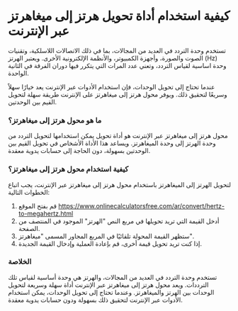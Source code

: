 كيفية استخدام أداة تحويل هرتز إلى ميغاهرتز عبر الإنترنت
=======================================================

تستخدم وحدة التردد في العديد من المجالات، بما في ذلك الاتصالات اللاسلكية، وتقنيات الصوت والصورة، وأجهزة الكمبيوتر، والأنظمة الإلكترونية الأخرى. ويعتبر الهرتز (Hz) وحدة اساسية لقياس التردد، وتعني عدد المرات التي يتكرر فيها دوران الفرقة في الثانية الواحدة.

عندما تحتاج إلى تحويل الوحدات، فإن استخدام الأدوات عبر الإنترنت يعد خيارًا سهلاً وسريعًا لتحقيق ذلك. ويوفر محول هرتز إلى ميغاهرتز على الإنترنت طريقة سهلة لتحويل القيم بين الوحدتين.

### ما هو محول هرتز إلى ميغاهرتز؟

محول هرتز إلى ميغاهرتز عبر الإنترنت هو أداة تحويل يمكن استخدامها لتحويل التردد من وحدة الهرتز إلى وحدة الميغاهرتز. ويساعد هذا الأداة الأشخاص في تحويل القيم بين الوحدتين بسهولة، دون الحاجة إلى حسابات يدوية معقدة.

### كيفية استخدام محول هرتز إلى ميغاهرتز؟

لتحويل الهرتز إلى الميغاهرتز باستخدام محول هرتز إلى ميغاهرتز عبر الإنترنت، يجب اتباع الخطوات التالية:

1. قم بفتح الموقع <https://www.onlinecalculatorsfree.com/ar/convert/hertz-to-megahertz.html>
2. أدخل القيمة التي تريد تحويلها في مربع النص "الهرتز" الموجود في المنتصف من الصفحة.
3. ستظهر القيمة المحولة تلقائيًا في المربع المجاور المسمى "ميغاهرتز".
4. إذا كنت تريد تحويل قيمة أخرى، قم بإعادة العملية وإدخال القيمة الجديدة.

### الخلاصة

تستخدم وحدة التردد في العديد من المجالات، والهرتز هي وحدة أساسية لقياس تلك الترددات. ويعد محول هرتز إلى ميغاهرتز عبر الإنترنت أداة سهلة وسريعة لتحويل الوحدات بين الهرتز والميغاهرتز. وعندما تحتاج إلى تحويل الوحدات، يمكن استخدام الأدوات عبر الإنترنت لتحقيق ذلك بسهولة ودون حسابات يدوية معقدة.